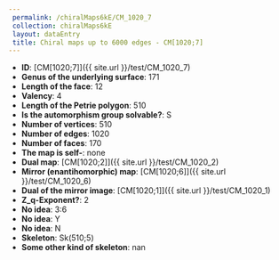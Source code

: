 ```yaml
--- 
 permalink: /chiralMaps6kE/CM_1020_7 
 collection: chiralMaps6kE
 layout: dataEntry
 title: Chiral maps up to 6000 edges - CM[1020;7]
---
```


- **ID**: [CM[1020;7]]({{ site.url }}/test/CM_1020_7)
- **Genus of the underlying surface**: 171
- **Length of the face**: 12
- **Valency**: 4
- **Length of the Petrie polygon**: 510
- **Is the automorphism group solvable?**: S
- **Number of vertices**: 510
- **Number of edges**: 1020
- **Number of faces**: 170
- **The map is self-**: none
- **Dual map**: [CM[1020;2]]({{ site.url }}/test/CM_1020_2)
- **Mirror (enantihomorphic) map**: [CM[1020;6]]({{ site.url }}/test/CM_1020_6)
- **Dual of the mirror image**: [CM[1020;1]]({{ site.url }}/test/CM_1020_1)
- **Z_q-Exponent?**: 2
- **No idea**:  3:6
- **No idea**: Y
- **No idea**: N
- **Skeleton**: Sk(510;5)
- **Some other kind of skeleton**: nan
